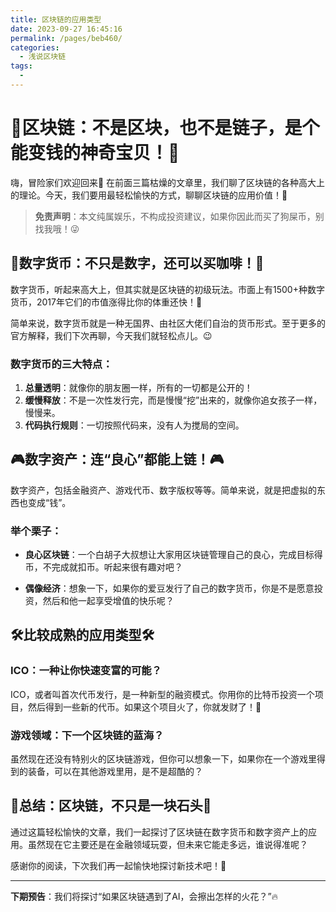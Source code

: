```yaml
---
title: 区块链的应用类型
date: 2023-09-27 16:45:16
permalink: /pages/beb460/
categories: 
  - 浅说区块链
tags: 
  - 
---
```

# 🚀区块链：不是区块，也不是链子，是个能变钱的神奇宝贝！🚀

嗨，冒险家们欢迎回来🤖 在前面三篇枯燥的文章里，我们聊了区块链的各种高大上的理论。今天，我们要用最轻松愉快的方式，聊聊区块链的应用价值！🎉

> **免责声明**：本文纯属娱乐，不构成投资建议，如果你因此而买了狗屎币，别找我哦！😜

## 💸数字货币：不只是数字，还可以买咖啡！💸

数字货币，听起来高大上，但其实就是区块链的初级玩法。市面上有1500+种数字货币，2017年它们的市值涨得比你的体重还快！🚀

简单来说，数字货币就是一种无国界、由社区大佬们自治的货币形式。至于更多的官方解释，我们下次再聊，今天我们就轻松点儿。😉

### 数字货币的三大特点：

1. **总量透明**：就像你的朋友圈一样，所有的一切都是公开的！
2. **缓慢释放**：不是一次性发行完，而是慢慢“挖”出来的，就像你追女孩子一样，慢慢来。
3. **代码执行规则**：一切按照代码来，没有人为搅局的空间。

## 🎮数字资产：连“良心”都能上链！🎮

数字资产，包括金融资产、游戏代币、数字版权等等。简单来说，就是把虚拟的东西也变成“钱”。

### 举个栗子：

- **良心区块链**：一个白胡子大叔想让大家用区块链管理自己的良心，完成目标得币，不完成就扣币。听起来很有趣对吧？

- **偶像经济**：想象一下，如果你的爱豆发行了自己的数字货币，你是不是愿意投资，然后和他一起享受增值的快乐呢？

## 🛠比较成熟的应用类型🛠

### ICO：一种让你快速变富的可能？

ICO，或者叫首次代币发行，是一种新型的融资模式。你用你的比特币投资一个项目，然后得到一些新的代币。如果这个项目火了，你就发财了！🎉

### 游戏领域：下一个区块链的蓝海？

虽然现在还没有特别火的区块链游戏，但你可以想象一下，如果你在一个游戏里得到的装备，可以在其他游戏里用，是不是超酷的？

## 🎉总结：区块链，不只是一块石头🎉

通过这篇轻松愉快的文章，我们一起探讨了区块链在数字货币和数字资产上的应用。虽然现在它主要还是在金融领域玩耍，但未来它能走多远，谁说得准呢？

感谢你的阅读，下次我们再一起愉快地探讨新技术吧！🎉

---

**下期预告**：我们将探讨“如果区块链遇到了AI，会擦出怎样的火花？”🔥
